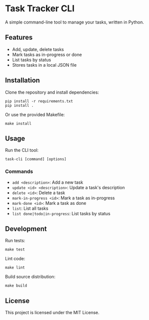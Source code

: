 # Task Tracker CLI

A simple command-line tool to manage your tasks, written in Python.

## Features
- Add, update, delete tasks
- Mark tasks as in-progress or done
- List tasks by status
- Stores tasks in a local JSON file

## Installation

Clone the repository and install dependencies:

```
pip install -r requirements.txt
pip install .
```

Or use the provided Makefile:

```
make install
```

## Usage

Run the CLI tool:

```
task-cli [command] [options]
```

### Commands

- `add <description>`: Add a new task
- `update <id> <description>`: Update a task's description
- `delete <id>`: Delete a task
- `mark-in-progress <id>`: Mark a task as in-progress
- `mark-done <id>`: Mark a task as done
- `list`: List all tasks
- `list done|todo|in-progress`: List tasks by status

## Development

Run tests:

```
make test
```

Lint code:

```
make lint
```

Build source distribution:

```
make build
```

## License

This project is licensed under the MIT License.
